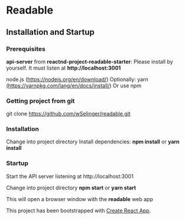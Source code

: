 # Readable

## Installation and Startup

### Prerequisites
**api-server** from **reactnd-project-readable-starter**: Please install by yourself. It must listen at **http://localhost:3001**

node.js (https://nodejs.org/en/download/)
Optionally: yarn (https://yarnpkg.com/lang/en/docs/install/)
Or use npm

### Getting project from git
git clone https://github.com/wSelinger/readable.git

### Installation
Change into project directory
Install dependencies: **npm install** or **yarn install**

### Startup
Start the API server listening at http://localhost:3001

Change into project directory
**npm start** or **yarn start**

This will open a browser window with the **readable** web app

This project has been bootstrapped with [Create React App](https://github.com/facebookincubator/create-react-app).
